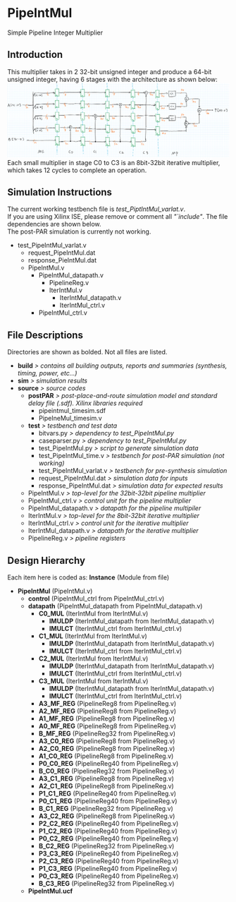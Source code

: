 # PipeIntMul
Simple Pipeline Integer Multiplier

## Introduction
This multiplier takes in 2 32-bit unsigned integer and produce a 64-bit unsigned integer, having 6 stages with the architecture as shown below:  
![Arch](https://github.com/YxdFlare/PipeIntMul/blob/modelsim/2.png)  
Each small multiplier in stage C0 to C3 is an 8bit-32bit iterative multiplier, which takes 12 cycles to complete an operation.

## Simulation Instructions  
The current working testbench file is _test_PiptIntMul_varlat.v_.  
If you are using Xilinx ISE, please remove or comment all _"\`include"_. The file dependencies are shown below.  
The post-PAR simulation is currently not working.

- test_PipeIntMul_varlat.v
  - request_PipeIntMul.dat
  * response_PieIntMul.dat
  * PipeIntMul.v
    * PipeIntMul_datapath.v
      * PipelineReg.v
      * IterIntMul.v
        * IterIntMul_datapath.v
        * IterIntMul_ctrl.v
    * PipeIntMul_ctrl.v

## File Descriptions  
Directories are shown as bolded. Not all files are listed.  

* __build__ _> contains all building outputs, reports and summaries (synthesis, timing, power, etc...)_
* __sim__ _> simulation results_
* __source__ _> source codes_
  * __postPAR__ _> post-place-and-route simulation model and standard delay file (.sdf). Xilinx libraries required_
    * pipeintmul_timesim.sdf
    * PipeIneMul_timesim.v
  * __test__ _> testbench and test data_
    * bitvars.py _> dependency to test_PipeIntMul.py_
    * caseparser.py _> dependency to test_PipeIntMul.py_
    * test_PipeIntMul.py _> script to generate simulation data_
    * test_PipeIntMul_time.v _> testbench for post-PAR simulation (not working)_
    * test_PipeIntMul_varlat.v _> testbench for pre-synthesis simulation_
    * request_PipeIntMul.dat _> simulation data for inputs_
    * response_PipeIntMul.dat _> simulation data for expected results_
  * PipeIntMul.v _> top-level for the 32bit-32bit pipeline multiplier_
  * PipeIntMul_ctrl.v _> control unit for the pipeline multiplier_
  * PipeIntMul_datapath.v _> datapath for the pipeline multipiler_
  * IterIntMul.v _> top-level for the 8bit-32bit iterative multiplier_
  * IterIntMul_ctrl.v _> control unit for the iterative multiplier_
  * IterIntMul_datapath.v _> datapath for the iterative multiplier_
  * PipelineReg.v _> pipeline registers_

## Design Hierarchy  
Each item here is coded as: __Instance__ (Module from file)  

* __PipeIntMul__ (PipeIntMul.v)
  * __control__ (PipeIntMul_ctrl from PipeIntMul_ctrl.v)
  * __datapath__ (PipeIntMul_datapath from PipeIntMul_datapath.v)
    * __C0_MUL__ (IterIntMul from IterIntMul.v)
      * __IMULDP__ (IterIntMul_datapath from IterIntMul_datapath.v)
      * __IMULCT__ (IterIntMul_ctrl from IterIntMul_ctrl.v)
    * __C1_MUL__ (IterIntMul from IterIntMul.v)
      * __IMULDP__ (IterIntMul_datapath from IterIntMul_datapath.v)
      * __IMULCT__ (IterIntMul_ctrl from IterIntMul_ctrl.v)
    * __C2_MUL__ (IterIntMul from IterIntMul.v)
      * __IMULDP__ (IterIntMul_datapath from IterIntMul_datapath.v)
      * __IMULCT__ (IterIntMul_ctrl from IterIntMul_ctrl.v)
    * __C3_MUL__ (IterIntMul from IterIntMul.v)
      * __IMULDP__ (IterIntMul_datapath from IterIntMul_datapath.v)
      * __IMULCT__ (IterIntMul_ctrl from IterIntMul_ctrl.v)
    * __A3_MF_REG__ (PipelineReg8 from PipelineReg.v)
    * __A2_MF_REG__ (PipelineReg8 from PipelineReg.v)
    * __A1_MF_REG__ (PipelineReg8 from PipelineReg.v)
    * __A0_MF_REG__ (PipelineReg8 from PipelineReg.v)
    * __B_MF_REG__ (PipelineReg32 from PipelineReg.v)
    * __A3_C0_REG__ (PipelineReg8 from PipelineReg.v)
    * __A2_C0_REG__ (PipelineReg8 from PipelineReg.v)
    * __A1_C0_REG__ (PipelineReg8 from PipelineReg.v)
    * __P0_C0_REG__ (PipelineReg40 from PipelineReg.v)
    * __B_C0_REG__ (PipelineReg32 from PipelineReg.v)
    * __A3_C1_REG__ (PipelineReg8 from PipelineReg.v)
    * __A2_C1_REG__ (PipelineReg8 from PipelineReg.v)
    * __P1_C1_REG__ (PipelineReg40 from PipelineReg.v)
    * __P0_C1_REG__ (PipelineReg40 from PipelineReg.v)
    * __B_C1_REG__ (PipelineReg32 from PipelineReg.v)
    * __A3_C2_REG__ (PipelineReg8 from PipelineReg.v)
    * __P2_C2_REG__ (PipelineReg40 from PipelineReg.v)
    * __P1_C2_REG__ (PipelineReg40 from PipelineReg.v)
    * __P0_C2_REG__ (PipelineReg40 from PipelineReg.v)
    * __B_C2_REG__ (PipelineReg32 from PipelineReg.v)
    * __P3_C3_REG__ (PipelineReg40 from PipelineReg.v)
    * __P2_C3_REG__ (PipelineReg40 from PipelineReg.v)
    * __P1_C3_REG__ (PipelineReg40 from PipelineReg.v)
    * __P0_C3_REG__ (PipelineReg40 from PipelineReg.v)
    * __B_C3_REG__ (PipelineReg32 from PipelineReg.v)
  * __PipeIntMul.ucf__
